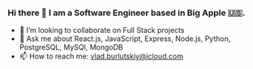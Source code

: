 ### Hi there 👋 I am a Software Engineer based in Big Apple 🇺🇸.


- 👯 I’m looking to collaborate on Full Stack projects
- 💬 Ask me about React.js, JavaScript, Express, Node.js, Python, PostgreSQL, MySQl, MongoDB
- 📫 How to reach me: vlad.burlutskiy@icloud.com

